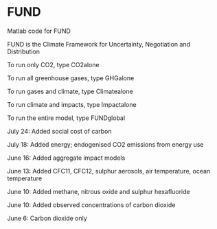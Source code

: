 FUND
====

Matlab code for FUND

FUND is the Climate Framework for Uncertainty, Negotiation and Distribution

To run only CO2, type CO2alone

To run all greenhouse gases, type GHGalone

To run gases and climate, type Climatealone

To run climate and impacts, type Impactalone

To run the entire model, type FUNDglobal

July 24: Added social cost of carbon

July 18: Added energy; endogenised CO2 emissions from energy use

June 16: Added aggregate impact models

June 13: Added CFC11, CFC12, sulphur aerosols, air temperature, ocean temperature

June 10: Added methane, nitrous oxide and sulphur hexafluoride

June 10: Added observed concentrations of carbon dioxide

June 6: Carbon dioxide only
